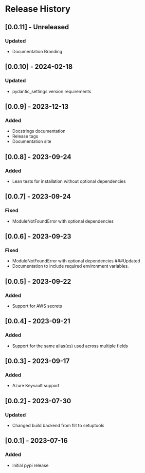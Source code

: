 # Release History

## [0.0.11] - Unreleased
### Updated
* Documentation Branding

## [0.0.10] - 2024-02-18
### Updated
* pydantic_settings version requirements

## [0.0.9] - 2023-12-13
### Added
* Docstrings documentation
* Release tags
* Documentation site

## [0.0.8] - 2023-09-24
### Added
* Lean tests for installation without optional dependencies

## [0.0.7] - 2023-09-24
### Fixed
* ModuleNotFoundError with optional dependencies

## [0.0.6] - 2023-09-23
### Fixed
* ModuleNotFoundError with optional dependencies
###Updated
* Documentation to include required environment variables.

## [0.0.5] - 2023-09-22
### Added
* Support for AWS secrets

## [0.0.4] - 2023-09-21
### Added
* Support for the same alias(es) used across multiple fields

## [0.0.3] - 2023-09-17
### Added
* Azure Keyvault support

## [0.0.2] - 2023-07-30
### Updated
* Changed build backend from flit to setuptools

## [0.0.1] - 2023-07-16
### Added
* Initial pypi release
